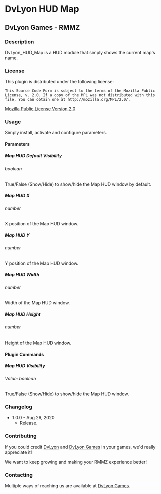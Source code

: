 # DvLyon HUD Map

## DvLyon Games - RMMZ

### Description

DvLyon_HUD_Map is a HUD module that simply shows the current map's name.

### License

This plugin is distributed under the following license:

	This Source Code Form is subject to the terms of the Mozilla Public
	License, v. 2.0. If a copy of the MPL was not distributed with this
	file, You can obtain one at http://mozilla.org/MPL/2.0/.

[Mozilla Public License Version 2.0](http://mozilla.org/MPL/2.0/ "Mozilla Public License
Version 2.0")

### Usage

Simply install, activate and configure parameters.

#### Parameters

##### Map HUD Default Visibility
###### boolean

True/False (Show/Hide) to show/hide the Map HUD window by default.

##### Map HUD X
###### number

X position of the Map HUD window.

##### Map HUD Y
###### number

Y position of the Map HUD window.

##### Map HUD Width
###### number

Width of the Map HUD window.

##### Map HUD Height
###### number

Height of the Map HUD window.

#### Plugin Commands

##### Map HUD Visibility
###### Value: boolean

True/False (Show/Hide) to show/hide the Map HUD window.

### Changelog

* 1.0.0 - Aug 26, 2020
	* Release.

### Contributing

If you could credit [DvLyon](https://dvlyon.com) and [DvLyon Games](https://games.dvlyon.com) in your games, we'd really appreciate it!

We want to keep growing and making your RMMZ experience better!

### Contacting

Multiple ways of reaching us are available at [DvLyon Games](https://games.dvlyon.com).
